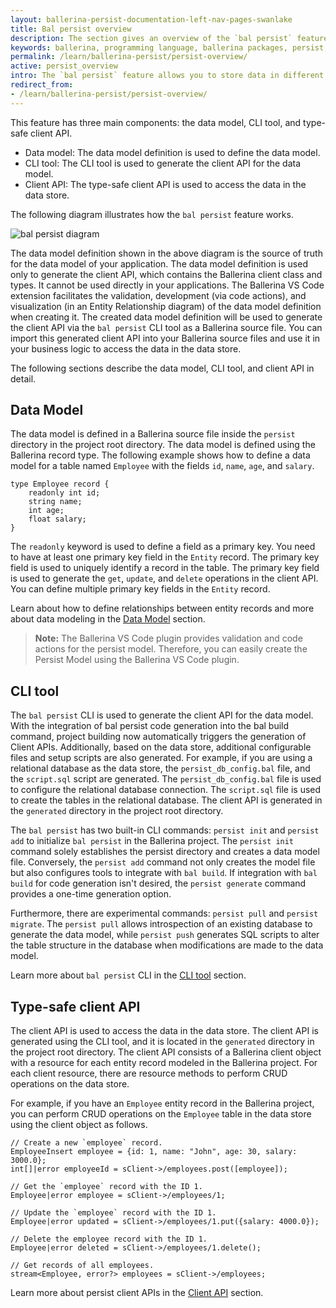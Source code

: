 ```yaml
---
layout: ballerina-persist-documentation-left-nav-pages-swanlake
title: Bal persist overview
description: The section gives an overview of the `bal persist` feature.
keywords: ballerina, programming language, ballerina packages, persist, data model, cli tool, client api
permalink: /learn/ballerina-persist/persist-overview/
active: persist_overview
intro: The `bal persist` feature allows you to store data in different data stores and retrieve them when needed. A data store can be a database or an in-memory cache. The `bal persist` feature currently supports in-memory tables, MySQL, MSSQL databases, and Google Sheets as data stores. As you can use the same syntax to access data in all these data stores, you do not need to learn different syntaxes to access data in different data stores.
redirect_from:
- /learn/ballerina-persist/persist-overview/
---
```


This feature has three main components: the data model, CLI tool, and type-safe client API. 
* Data model: The data model definition is used to define the data model. 
* CLI tool: The CLI tool is used to generate the client API for the data model. 
* Client API: The type-safe client API is used to access the data in the data store.

The following diagram illustrates how the `bal persist` feature works.

![bal persist diagram](/learn/images/bal-persist-diagram.png "bal persist diagram")

The data model definition shown in the above diagram is the source of truth for the data model of your application. The data model definition is used only to generate the client API, which contains the Ballerina client class and types. It cannot be used directly in your applications.
The Ballerina VS Code extension facilitates the validation, development (via code actions), and visualization (in an Entity Relationship diagram) of the data model definition when creating it.
The created data model definition will be used to generate the client API via the `bal persist` CLI tool as a Ballerina source file. You can import this generated client API into your Ballerina source files and use it in your business logic to access the data in the data store.

The following sections describe the data model, CLI tool, and client API in detail.

## Data Model

The data model is defined in a Ballerina source file inside the `persist` directory in the project root directory. The data model is defined using the Ballerina record type. The following example shows how to define a data model for a table named `Employee` with the fields `id`, `name`, `age`, and `salary`.

```ballerina
type Employee record {
    readonly int id;
    string name;
    int age;
    float salary;
}
```

The `readonly` keyword is used to define a field as a primary key. You need to have at least one primary key field in the `Entity` record. The primary key field is used to uniquely identify a record in the table. The primary key field is used to generate the `get`, `update`, and `delete` operations in the client API. You can define multiple primary key fields in the `Entity` record.

Learn about how to define relationships between entity records and more about data modeling in the [Data Model](/learn/persist-model/) section.

> **Note:** The Ballerina VS Code plugin provides validation and code actions for the persist model. Therefore, you can easily create the Persist Model using the Ballerina VS Code plugin.

## CLI tool

The `bal persist` CLI is used to generate the client API for the data model. With the integration of bal persist code generation into the bal build command, project building now automatically triggers the generation of Client APIs. Additionally, based on the data store, additional configurable files and setup scripts are also generated. For example, if you are using a relational database as the data store, the `persist_db_config.bal` file, and the `script.sql` script are generated. The `persist_db_config.bal` file is used to configure the relational database connection. The `script.sql` file is used to create the tables in the relational database. The client API is generated in the `generated` directory in the project root directory.

The `bal persist` has two built-in CLI commands: `persist init` and `persist add` to initialize `bal persist` in the Ballerina project. The `persist init` command solely establishes the persist directory and creates a data model file. Conversely, the `persist add` command not only creates the model file but also configures tools to integrate with `bal build`. If integration with `bal build` for code generation isn't desired, the `persist generate` command provides a one-time generation option.

Furthermore, there are experimental commands: `persist pull` and `persist migrate`. The `persist pull` allows introspection of an existing database to generate the data model, while `persist push` generates SQL scripts to alter the table structure in the database when modifications are made to the data model.

Learn more about `bal persist` CLI in the [CLI tool](/learn/persist-cli-tool/) section.

## Type-safe client API

The client API is used to access the data in the data store. The client API is generated using the CLI tool, and it is located in the `generated` directory in the project root directory. The client API consists of a Ballerina client object with a resource for each entity record modeled in the Ballerina project. For each client resource, there are resource methods to perform CRUD operations on the data store.

For example, if you have an `Employee` entity record in the Ballerina project, you can perform CRUD operations on the `Employee` table in the data store using the client object as follows.

```ballerina
// Create a new `employee` record.
EmployeeInsert employee = {id: 1, name: "John", age: 30, salary: 3000.0};
int[]|error employeeId = sClient->/employees.post([employee]);

// Get the `employee` record with the ID 1.
Employee|error employee = sClient->/employees/1;

// Update the `employee` record with the ID 1.
Employee|error updated = sClient->/employees/1.put({salary: 4000.0});

// Delete the employee record with the ID 1.
Employee|error deleted = sClient->/employees/1.delete();

// Get records of all employees.
stream<Employee, error?> employees = sClient->/employees;
```

Learn more about persist client APIs in the [Client API](/learn/persist-client-api/) section.
